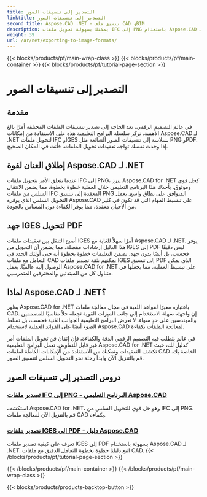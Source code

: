 ```yaml
---
title: التصدير إلى تنسيقات الصور
linktitle: التصدير إلى تنسيقات الصور
second_title: Aspose.CAD .NET - تنسيق ملف CAD وBIM
description: يمكنك بسهولة تحويل ملفات IFC إلى PNG باستخدام Aspose.CAD لـ .NET. اكتشف المعالجة السلسة لملفات CAD وتنزيلها لمعالجة الملفات بكفاءة.
weight: 39
url: /ar/net/exporting-to-image-formats/
---
```


{{< blocks/products/pf/main-wrap-class >}}
{{< blocks/products/pf/main-container >}}
{{< blocks/products/pf/tutorial-page-section >}}

# التصدير إلى تنسيقات الصور


## مقدمة

في عالم التصميم الرقمي، تعد الحاجة إلى تصدير تنسيقات الملفات المختلفة أمرًا بالغ الأهمية. تركز سلسلة البرامج التعليمية هذه على الاستفادة من إمكانات Aspose.CAD لـ .NET لتحويل ملفات IFC وIGES بسلاسة إلى تنسيقات الصور الشائعة مثل PNG وPDF. إذا وجدت نفسك تواجه تعقيدات تحويل الملفات، فأنت في المكان الصحيح.

## إطلاق العنان لقوة Aspose.CAD لـ .NET

عندما يتعلق الأمر بتحويل ملفات IFC إلى PNG، يبرز Aspose.CAD for .NET كحل قوي وموثوق. يأخذك هذا البرنامج التعليمي خلال العملية خطوة بخطوة، مما يضمن الانتقال السلس من ملفات IFC المعقدة إلى تنسيق PNG المتوافق على نطاق واسع. يعمل التحويل السلس الذي يوفره Aspose.CAD على تبسيط المهام التي قد تكون في كثير من الأحيان معقدة، مما يوفر الكفاءة دون المساس بالجودة.

## جهد IGES لتحويل PDF

أصبح التنقل بين تعقيدات ملفات IGES أمرًا سهلاً للغاية مع Aspose.CAD لـ .NET. يوفر هذا الدليل إرشادات مفصلة، مما يضمن أن التحويل من IGES إلى PDF ليس دقيقًا فحسب، بل أيضًا بدون جهد. تضمن التعليمات خطوة بخطوة أنه حتى أولئك الجدد في التعامل مع ملفات CAD يمكنهم بثقة تصدير ملفات IGES إلى تنسيق PDF الذي يمكن الوصول إليه عالميًا. يعمل Aspose.CAD for .NET على تبسيط العملية، مما يجعلها في متناول كل من المبتدئين والمحترفين المتمرسين.

## لماذا Aspose.CAD لـ .NET؟

يظهر Aspose.CAD for .NET باعتباره مغيرًا لقواعد اللعبة في مجال معالجة ملفات CAD. إن واجهته سهلة الاستخدام إلى جانب الميزات القوية تجعله حلاً مناسبًا للمصممين والمهندسين على حدٍ سواء. لا تعرض البرامج التعليمية الجوانب الفنية فحسب، بل تسلط الضوء أيضًا على الفوائد العملية لاستخدام Aspose.CAD لمعالجة الملفات بكفاءة.

في عالم يتطلب فيه التصميم الرقمي الدقة والكفاءة، فإن إتقان فن تحويل الملفات أمر غير قابل للتفاوض. تعمل البرامج التعليمية Aspose.CAD for .NET كدليل لك، حيث تكشف التعقيدات وتمكنك من الاستفادة من الإمكانات الكاملة لملفات CAD الخاصة بك. قم بالتنزيل الآن وابدأ رحلة نحو التحويل السلس لتنسيق الصور.
## دروس التصدير إلى تنسيقات الصور
### [تصدير ملفات IFC إلى PNG - البرنامج التعليمي Aspose.CAD](./exporting-ifc-files-to-png/)
استكشف Aspose.CAD for .NET، وهو حل قوي للتحويل السلس من IFC إلى PNG. قم بالتنزيل الآن لمعالجة ملفات CAD بكفاءة.
### [تصدير ملفات IGES إلى PDF - دليل Aspose.CAD](./exporting-iges-files-to-pdf/)
تعرف على كيفية تصدير ملفات IGES إلى PDF بسهولة باستخدام Aspose.CAD لـ .NET. اتبع دليلنا خطوة بخطوة للتعامل الدقيق مع ملفات CAD.
{{< /blocks/products/pf/tutorial-page-section >}}

{{< /blocks/products/pf/main-container >}}
{{< /blocks/products/pf/main-wrap-class >}}

{{< blocks/products/products-backtop-button >}}
